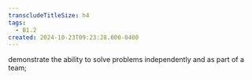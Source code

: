 ```yaml
---
transcludeTitleSize: h4
tags:
  - B1.2
created: 2024-10-23T09:23:28.000-0400
---
```

demonstrate the ability to solve problems independently and as part of a team; 